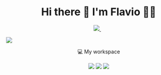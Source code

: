 <h1 align='center'>
  Hi there 👋 I'm Flavio 👨‍💻
</h1>

<p align='center'>
  <a href="https://www.linkedin.com/in/flavioapereira/">
    <img src="https://img.shields.io/badge/linkedin-%230077B5.svg?&style=for-the-badge&logo=linkedin&logoColor=white" />
  </a>&nbsp;&nbsp;

</p> 

[![](https://img.shields.io/badge/Yahoo-flavioapereira%40yahoo.com.br-blue)](mailto:flavioapereira@yahoo.com.br)







<p align='center'>
  💻 My workspace<br/><br/>
  <img src="https://img.shields.io/badge/windows-%230078D6.svg?&style=for-the-badge&logo=windows&logoColor=white" />
  <img src="https://img.shields.io/badge/intel-core%20i5%2010th-%230071C5.svg?&style=for-the-badge&logo=intel&logoColor=white" />
  <img src="https://img.shields.io/badge/RAM-4GB-%230071C5.svg?&style=for-the-badge&logoColor=white" />
 
</p>
  











<!--
**flavioalessandropereira/flavioalessandropereira** is a ✨ _special_ ✨ repository because its `README.md` (this file) appears on your GitHub profile.

Here are some ideas to get you started:

- 🔭 I’m currently working on ...
- 🌱 I’m currently learning ...
- 👯 I’m looking to collaborate on ...
- 🤔 I’m looking for help with ...
- 💬 Ask me about ...
- 📫 How to reach me: ...
- 😄 Pronouns: ...
- ⚡ Fun fact: ...
-->
<!--stackedit_data:
eyJoaXN0b3J5IjpbLTEwMTcyMzIxODQsLTIxNDA4ODQxNSwtOD
AwNDEyMjg1LC05ODI2MjEwNzgsMTI1MDI4OTc1MSwxNjczMTk0
MDI1LC0xNDY1NjU5NDYsMzU3Njc4MDMwLDE3ODYwMTA3MTIsND
Y4NjU4ODEsNDY4NjU4ODEsLTE5NDQyNzU3NiwxOTY4MTUyNjU1
LC03MDgyMTIyMCwxMTk0NzgwNjcxLC0xNTYxMTkwNTc3LC0xNj
M2MjczNzUxLC0xMTcyMTI1NTA1LC00Mzc5MTY1ODUsMTkzMDYz
NDM1NV19
-->